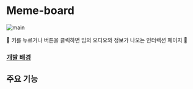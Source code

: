 # Meme-board
![main](https://user-images.githubusercontent.com/69448900/135853070-cea8d3f0-dee9-4b98-a73e-6f9a88a417f7.JPG)


:loudspeaker: 키를 누르거나 버튼을 클릭하면 밈의 오디오와 정보가 나오는 인터렉션 페이지 :loudspeaker:

### [개발 배경](https://github.com/DuetoPark/meme-board/wiki/%EA%B0%9C%EB%B0%9C-%EB%B0%B0%EA%B2%BD)


## 주요 기능
